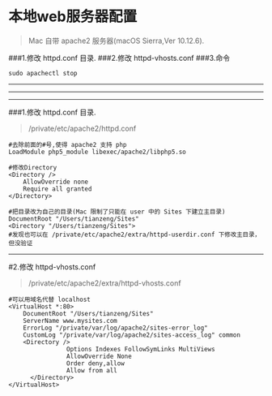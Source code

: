 # 本地web服务器配置
>Mac 自带 apache2 服务器(macOS Sierra,Ver 10.12.6).



###1.修改 httpd.conf 目录.
###2.修改 httpd-vhosts.conf 
###3.命令
```
sudo apachectl stop
```

***
***
***


###1.修改 httpd.conf 目录.

> /private/etc/apache2/httpd.conf

```
#去除前面的#号,使得 apache2 支持 php
LoadModule php5_module libexec/apache2/libphp5.so

#修改Directory
<Directory />
    AllowOverride none
    Require all granted
</Directory>

#把目录改为自己的目录(Mac 限制了只能在 user 中的 Sites 下建立主目录)
DocumentRoot "/Users/tianzeng/Sites"
<Directory "/Users/tianzeng/Sites">
#发现也可以在 /private/etc/apache2/extra/httpd-userdir.conf 下修改主目录，但没验证

```

***

#2.修改 httpd-vhosts.conf 
>/private/etc/apache2/extra/httpd-vhosts.conf 

```
#可以用域名代替 localhost
<VirtualHost *:80>
    DocumentRoot "/Users/tianzeng/Sites"
    ServerName www.mysites.com
    ErrorLog "/private/var/log/apache2/sites-error_log"
    CustomLog "/private/var/log/apache2/sites-access_log" common
    <Directory />
                Options Indexes FollowSymLinks MultiViews
                AllowOverride None
                Order deny,allow
                Allow from all
      </Directory>
</VirtualHost>


```